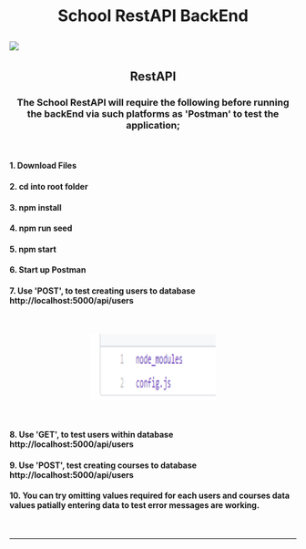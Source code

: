 <h1><b><p align="center">School RestAPI BackEnd</p></b></h1>

<a><img src="https://github.com/sargef/school-restapi-backend/blob/master/restapi.png"></a>

<h2><b><p align="center">RestAPI</p></b></h2>

<h3><p align="center">  The School RestAPI will require the following before running the backEnd via such platforms as 'Postman' to test the application;  </p></h3>
<br />

<h4><b>1. Download Files</b></h4>
<h4><b>2. cd into root folder</b></h4>
<h4><b>3. npm install</b></h4>
<h4><b>4. npm run seed</b></h4>
<h4><b>5. npm start</b></h4>
<h4><b>6. Start up Postman</b></h4>
<h4><b>7. Use 'POST', to test creating users to database http://localhost:5000/api/users</b></h4>
</br>
<p align="center"><a><img src="https://github.com/sargef/react-app-api-image-search/blob/master/src/images/config.png" width="220" height="115"></a></p>
</br>
<h4><b>8. Use 'GET', to test users within database http://localhost:5000/api/users</b></h4>
<h4><b>9. Use 'POST', test creating courses to database http://localhost:5000/api/users</b></h4>
<h4><b>10. You can try omitting values required for each users and courses data values patially entering data to test error messages are working.</b></h4>
<br />


----------------------------------------------------------------------------------------------------------------------------------------

